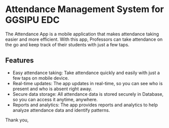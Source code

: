 # Attendance Management System for GGSIPU EDC

The Attendance App is a mobile application that makes attendance taking easier and more efficient. With this app, Professors can take attendance on the go and keep track of their students with just a few taps.

## Features
- Easy attendance taking: Take attendance quickly and easily with just a few taps on mobile device.
- Real-time updates: The app updates in real-time, so you can see who is present and who is absent right away.
- Secure data storage: All attendance data is stored securely in Database, so you can access it anytime, anywhere.
- Reports and analytics: The app provides reports and analytics to help analyze attendance data and identify patterns.

Thank you,
